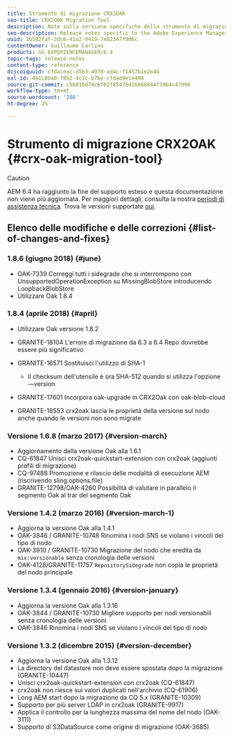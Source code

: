 ```yaml
---
title: Strumento di migrazione CRX2OAK
seo-title: CRX2OAK Migration Tool
description: Note sulla versione specifiche dello strumento di migrazione CRX2OAK di Adobe Experience Manager 6.4.
seo-description: Release notes specific to the Adobe Experience Manager 6.4 CRX2OAK Migration tool.
uuid: 1b582faf-2dc6-41a2-9419-7e82347f9d6c
contentOwner: Guillaume Carlino
products: SG_EXPERIENCEMANAGER/6.4
topic-tags: release-notes
content-type: reference
discoiquuid: cfdaceac-a5b3-4070-ad4c-f1457b1e2e4b
exl-id: 441c8ba0-f8b2-4c2c-b7be-cfdad9e1e498
source-git-commit: c5b816d74c6f02f85476d16868844f39b4c47996
workflow-type: tm+mt
source-wordcount: '288'
ht-degree: 2%

---
```


# Strumento di migrazione CRX2OAK {#crx-oak-migration-tool}

>[!CAUTION]
>
>AEM 6.4 ha raggiunto la fine del supporto esteso e questa documentazione non viene più aggiornata. Per maggiori dettagli, consulta la nostra [periodi di assistenza tecnica](https://helpx.adobe.com/it/support/programs/eol-matrix.html). Trova le versioni supportate [qui](https://experienceleague.adobe.com/docs/).

## Elenco delle modifiche e delle correzioni {#list-of-changes-and-fixes}

### 1.8.6 (giugno 2018) {#june}

* OAK-7339 Correggi tutti i sidegrade che si interrompono con UnsupportedOperationException su MissingBlobStore introducendo LoopbackBlobStore
* Utilizzare Oak 1.8.4

### 1.8.4 (aprile 2018) {#april}

* Utilizzare Oak versione 1.8.2
* GRANITE-18104 L&#39;errore di migrazione da 6.3 a 6.4 Repo dovrebbe essere più significativo
* GRANITE-16571 Sostituisci l&#39;utilizzo di SHA-1

   * Il checksum dell&#39;utensile è ora SHA-512 quando si utilizza l&#39;opzione —version

* GRANITE-17601 Incorpora oak-upgrade in CRX2Oak con oak-blob-cloud
* GRANITE-18553 crx2oak lascia le proprietà della versione sul nodo anche quando le versioni non sono migrate

### Versione 1.6.8 (marzo 2017) {#version-march}

* Aggiornamento della versione Oak alla 1.6.1
* CQ-61847 Unisci crx2oak-quickstart-extension con crx2oak (aggiunti profili di migrazione)
* CQ-97488 Promozione e rilascio delle modalità di esecuzione AEM (riscrivendo sling.options.file)
* GRANITE-12798/OAK-4260 Possibilità di valutare in parallelo il segmento Oak al trar del segmento Oak

### Versione 1.4.2 (marzo 2016) {#version-march-1}

* Aggiorna la versione Oak alla 1.4.1
* OAK-3846 / GRANITE-10748 Rinomina i nodi SNS se violano i vincoli del tipo di nodo
* OAK-3910 / GRANITE-10730 Migrazione del nodo che eredita da `mix:versionable` senza cronologia delle versioni
* OAK-4128/GRANITE-11757 `RepositorySidegrade` non copia le proprietà del nodo principale

### Versione 1.3.4 (gennaio 2016) {#version-january}

* Aggiorna la versione Oak alla 1.3.16
* OAK-3844 / GRANITE-10730 Migliore supporto per nodi versionabili senza cronologia delle versioni
* OAK-3846 Rinomina i nodi SNS se violano i vincoli del tipo di nodo

### Versione 1.3.2 (dicembre 2015) {#version-december}

* Aggiorna la versione Oak alla 1.3.12
* La directory del datastore non deve essere spostata dopo la migrazione (GRANITE-10447)
* Unisci crx2oak-quickstart-extension con crx2oak (CQ-61847)
* crx2oak non riesce sui valori duplicati nell&#39;archivio (CQ-61906)
* Long AEM start dopo la migrazione da CQ 5.x (GRANITE-10309)
* Supporto per più server LDAP in crx2oak (GRANITE-9917)
* Applica il controllo per la lunghezza massima del nome del nodo (OAK-3111)
* Supporto di S3DataSource come origine di migrazione (OAK-3685)
